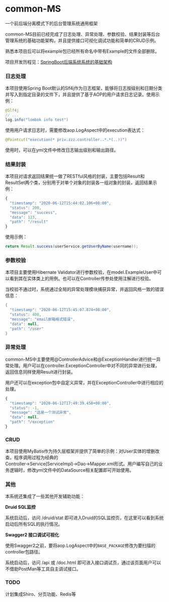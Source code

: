 # common-MS
一个前后端分离模式下的后台管理系统通用框架

common-MS目前已经完成了日志处理、异常处理、参数校验、结果封装等后台管理系统的基础功能架构，并且提供接口可视化调试功能和简单的CRUD示例。

熟悉本项目后可以将example包已经所有命名中带有Example的文件全部删除。

项目开发历程见：[SpringBoot后端系统系统的基础架构]()

### 日志处理

本项目使用Spring Boot默认的Slf4j作为日志框架，能够将日志按级别和日期分类并写入到指定目录的文件下，并且提供了基于AOP的用户请求日志记录。使用示例：

```Java
@Slf4j
// ...
log.info("lombok info test")
```

使用用户请求日志时，需要修改aop.LogAspect中的execution表达式：

```Java
@Pointcut("execution(* priv.zzz.controller..*.*(..))")
```

使用时，可以在yml文件中修改日志输出级别和输出路径。

### 结果封装

本项目对请求返回结果统一做了RESTful风格的封装，主要包括Result和ResultSet两个类，分别用于对单个对象的封装各一组对象的封装，返回结果示例：

```javascript
{
  "timestamp": "2020-06-12T15:44:02.106+08:00",
  "status": 200,
  "message": "success",
  "data": 123,
  "path": "/result"
}
```

使用示例：

```Java
return Result.success(userService.getUserByName(username));
```

### 参数校验

本项目主要使用Hibernate Validator进行参数校验，在model.ExampleUser中可以看到其在实体类上的用例。也可以在Controller传参处使用注解进行校验。

当校验不通过时，系统通过全局的异常处理模块捕获异常，并返回风格一致的错误信息：

```Java
{
  "timestamp": "2020-06-12T15:45:07.874+08:00",
  "status": 400,
  "message": "email邮箱格式错误",
  "data": null,
  "path": "/user"
}
```

### 异常处理

common-MS中主要使用@ControllerAdvice和@ExceptionHandler进行统一异常处理。用户可以在controller.ExceptionController中对不同的异常进行处理，返回信息同样使用Result进行封装。

用户还可以在exception包中自定义异常，并在ExceptionController中进行相应的处理。

```javascript
{
  "timestamp": "2020-06-12T17:49:39.458+08:00",
  "status": -1,
  "message": "这是一个测试异常",
  "data": null,
  "path": "/exception"
}
```

### CRUD

本项目使用MyBatis作为持久层框架并提供了简单的示例：对User实体的增删改查。程序调用过程为经典的Controller→Service(ServiceImpl)→Dao→Mapper.xml形式。用户编写自己的业务逻辑时，修改yml文件中的DataSource相关配置即可开始使用。

### 其他

本系统还集成了一些其他开发辅助功能：

**Druid SQL监控**

系统启动后，访问 /druid/stat 即可进入Druid的SQL监控页，在这里可以看到系统启动后所有SQL的执行情况。

**Swagger2 接口调试可视化**

使用Swagger2之前，要将aop.LogAspect中的`BASE_PACKAGE`修改为要扫描的controller包路径。

系统启动后，访问 /api 或 /doc.html 即可进入接口调试页，通过该页面用户可以不借助PostMan等工具自主调试接口。

### TODO

计划集成Shiro、分页功能、Redis等
